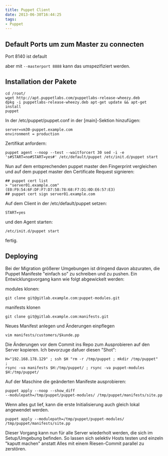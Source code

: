 ```yaml
---
title: Puppet Client
date: 2013-06-30T16:44:25
tags: 
- Puppet
---
```


## Default Ports um zum Master zu connecten

Port 8140 ist default

aber mit `--masterport 8888` kann das umspezifiziert werden.

## Installation der Pakete

    cd /root/
    wget http://apt.puppetlabs.com/puppetlabs-release-wheezy.deb
    dpkg -i puppetlabs-release-wheezy.deb apt-get update && apt-get install
    puppet

In der /etc/puppet/puppet.conf in der [main]-Sektion hinzufügen:

    server=vm30-puppet.example.com
    environment = production

Zertifikat anfordern:

    puppet agent --noop --test --waitforcert 30 sed -i -e
    's#START=no#START=yes#' /etc/default/puppet /etc/init.d/puppet start

Nun auf dem entsprechenden puppet master den Fingerprint vergleichen und
auf dem puppet master den Certificate Request signieren:

    ## puppet cert list
    > "server01.example.com" (E0:F9:54:6F:DF:F7:D7:58:78:68:F7:D1:0D:E6:57:E3)
    ## puppet cert sign server01.example.com

Auf dem Client in der /etc/default/puppet setzen:

    START=yes

und den Agent starten:

    /etc/init.d/puppet start

fertig.


## Deploying

Bei der Migration größerer Umgebungen ist dringend davon abzuraten, die
Puppet Manifeste "einfach so" zu schreiben und zu pushen. Ein
Entwicklungsvorgang kann wie folgt abgewickelt werden:

modules klonen:

    git clone git@gitlab.example.com:puppet-modules.git

manifests klonen

    git clone git@gitlab.example.com:manifests.git

Neues Manifest anlegen und Änderungen einpflegen

    vim manifests/customers/$kunde.pp

Die Änderungen vor dem Commit ins Repo zum Ausprobieren auf den Server
kopieren. Ich bevorzuge dafuer diesen "Shot":

    H="192.168.178.129" ; ssh $H "rm -r /tmp/puppet ; mkdir /tmp/puppet"  ;
    rsync -va manifests $H:/tmp/puppet/ ; rsync -va puppet-modules
    $H:/tmp/puppet/

Auf der Maschine die geänderten Manifeste ausprobieren:

    puppet apply --noop --show_diff
    --modulepath=/tmp/puppet/puppet-modules/ /tmp/puppet/manifests/site.pp

Wenn alles gut lief, kann die erste Initialisierung auch gleich lokal
angewendet werden.

    puppet apply --modulepath=/tmp/puppet/puppet-modules/
    /tmp/puppet/manifests/site.pp

Dieser Vorgang kann nun für alle Server wiederholt werden, die sich im
Setup/Umgebung befinden. So lassen sich selektiv Hosts testen und einzeln
"kaputt machen" anstatt Alles mit einem Riesen-Commit parallel zu
zerstören.
